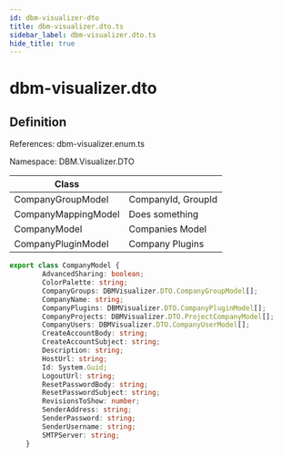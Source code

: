 ```yaml
---
id: dbm-visualizer-dto
title: dbm-visualizer.dto.ts
sidebar_label: dbm-visualizer.dto.ts
hide_title: true
---
```


# dbm-visualizer.dto

## Definition

References: dbm-visualizer.enum.ts

Namespace: DBM.Visualizer.DTO


| Class                      |                     |
| ------------------------------ | ------------------- |
| CompanyGroupModel            | CompanyId, GroupId      |
| CompanyMappingModel            | Does something |
| CompanyModel                   | Companies Model       |
| CompanyPluginModel            | Company Plugins  |

```ts
export class CompanyModel {
		AdvancedSharing: boolean;
		ColorPalette: string;
		CompanyGroups: DBMVisualizer.DTO.CompanyGroupModel[];
		CompanyName: string;
		CompanyPlugins: DBMVisualizer.DTO.CompanyPluginModel[];
		CompanyProjects: DBMVisualizer.DTO.ProjectCompanyModel[];
		CompanyUsers: DBMVisualizer.DTO.CompanyUserModel[];
		CreateAccountBody: string;
		CreateAccountSubject: string;
		Description: string;
		HostUrl: string;
		Id: System.Guid;
		LogoutUrl: string;
		ResetPasswordBody: string;
		ResetPasswordSubject: string;
		RevisionsToShow: number;
		SenderAddress: string;
		SenderPassword: string;
		SenderUsername: string;
		SMTPServer: string;
	}
```